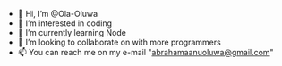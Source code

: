 - 👋 Hi, I’m @Ola-Oluwa
- 👀 I’m interested in coding 
- 📖 I’m currently learning Node 
- 💞️ I’m looking to collaborate on with more programmers
- 📫 You can reach me on my e-mail "abrahamaanuoluwa@gmail.com"

<!---
Ola-Oluwa/Ola-Oluwa is a ✨ special ✨ repository because its `README.md` (this file) appears on your GitHub profile.
You can click the Preview link to take a look at your changes.
--->

